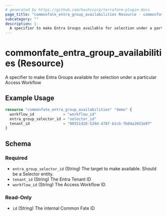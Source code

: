 ```yaml
---
# generated by https://github.com/hashicorp/terraform-plugin-docs
page_title: "commonfate_entra_group_availabilities Resource - commonfate"
subcategory: ""
description: |-
  A specifier to make Entra Groups available for selection under a particular Access Workflow
---
```


# commonfate_entra_group_availabilities (Resource)

A specifier to make Entra Groups available for selection under a particular Access Workflow

## Example Usage

```terraform
resource "commonfate_entra_group_availabilities" "demo" {
  workflow_id             = "workflow_id"
  entra_group_selector_id = "selector_id"
  tenant_id               = "00551d20-529d-478f-b1cb-fb04a2653e97"
}
```

<!-- schema generated by tfplugindocs -->
## Schema

### Required

- `entra_group_selector_id` (String) The target to make available. Should be a Selector entity.
- `tenant_id` (String) The Entra Tenant ID
- `workflow_id` (String) The Access Workflow ID

### Read-Only

- `id` (String) The internal Common Fate ID



